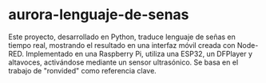 # aurora-lenguaje-de-senas
Este proyecto, desarrollado en Python, traduce lenguaje de señas en tiempo real, mostrando el resultado en una interfaz móvil creada con Node-RED. Implementado en una Raspberry Pi, utiliza una ESP32, un DFPlayer y altavoces, activándose mediante un sensor ultrasónico. Se basa en el trabajo de "ronvided" como referencia clave.
